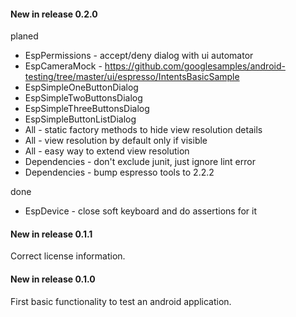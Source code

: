 #### New in release 0.2.0

planed

* EspPermissions - accept/deny dialog with ui automator
* EspCameraMock - https://github.com/googlesamples/android-testing/tree/master/ui/espresso/IntentsBasicSample
* EspSimpleOneButtonDialog
* EspSimpleTwoButtonsDialog
* EspSimpleThreeButtonsDialog
* EspSimpleButtonListDialog
* All - static factory methods to hide view resolution details
* All - view resolution by default only if visible
* All - easy way to extend view resolution
* Dependencies - don't exclude junit, just ignore lint error
* Dependencies - bump espresso tools to 2.2.2

done

* EspDevice - close soft keyboard and do assertions for it

#### New in release 0.1.1

Correct license information.

#### New in release 0.1.0

First basic functionality to test an android application.